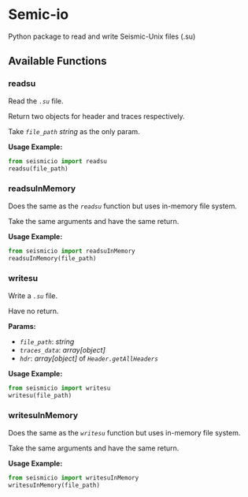 # Semic-io
Python package to read and write Seismic-Unix files (.su)

## Available Functions

### readsu
Read the _`.su`_ file.

Return two objects for header and traces respectively.

Take _`file_path`_ _string_ as the only param.


**Usage Example:**
```py
from seismicio import readsu
readsu(file_path)
```


### readsuInMemory
Does the same as the _`readsu`_ function but uses in-memory file system.

Take the same arguments and have the same return.


**Usage Example:**
```py
from seismicio import readsuInMemory
readsuInMemory(file_path)
```


### writesu
Write a _`.su`_ file.

Have no return.

**Params:**
 - _`file_path`_: 
_string_
 - _`traces_data`_: 
_array[object]_
 - _`hdr`_:
_array[object]_ of _`Header.getAllHeaders`_


**Usage Example:**
```py
from seismicio import writesu
writesu(file_path)
```


### writesuInMemory
Does the same as the _`writesu`_ function but uses in-memory file system.

Take the same arguments and have the same return.


**Usage Example:**
```py
from seismicio import writesuInMemory
writesuInMemory(file_path)
```
